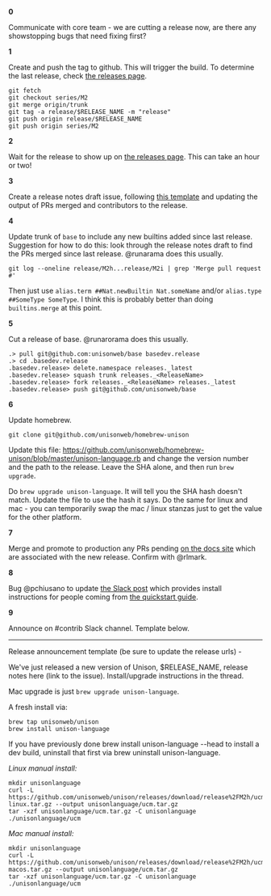 
__0__

Communicate with core team - we are cutting a release now, are there any showstopping bugs that need fixing first?

__1__

Create and push the tag to github. This will trigger the build. To determine the last release, check [the releases page](https://github.com/unisonweb/unison/releases).

```
git fetch
git checkout series/M2
git merge origin/trunk
git tag -a release/$RELEASE_NAME -m "release"
git push origin release/$RELEASE_NAME
git push origin series/M2
```

__2__

Wait for the release to show up on [the releases page](https://github.com/unisonweb/unison/releases). This can take an hour or two!

__3__

Create a release notes draft issue, following [this template](https://github.com/unisonweb/unison/issues/2342) and updating the output of PRs merged and contributors to the release.

__4__

Update trunk of `base` to include any new builtins added since last release. Suggestion for how to do this: look through the release notes draft to find the PRs merged since last release. @runarama does this usually.

```
git log --oneline release/M2h...release/M2i | grep 'Merge pull request #'
```

Then just use `alias.term ##Nat.newBuiltin Nat.someName` and/or `alias.type ##SomeType SomeType`. I think this is probably better than doing `builtins.merge` at this point.

__5__

Cut a release of base. @runarorama does this usually.

```
.> pull git@github.com:unisonweb/base basedev.release
.> cd .basedev.release
.basedev.release> delete.namespace releases._latest
.basedev.release> squash trunk releases._<ReleaseName>
.basedev.release> fork releases._<ReleaseName> releases._latest
.basedev.release> push git@github.com/unisonweb/base
```

__6__

Update homebrew. 

```
git clone git@github.com/unisonweb/homebrew-unison
```

Update this file: https://github.com/unisonweb/homebrew-unison/blob/master/unison-language.rb and change the version number and the path to the release. Leave the SHA alone, and then run `brew upgrade`. 

Do `brew upgrade unison-language`. It will tell you the SHA hash doesn't match. Update the file to use the hash it says.
Do the same for linux and mac - you can temporarily swap the mac / linux stanzas just to get the value for the other platform.

__7__

Merge and promote to production any PRs pending [on the docs site](https://github.com/unisonweb/unisonweb-org/pulls) which are associated with the new release. Confirm with @rlmark.

__8__ 

Bug @pchiusano to update [the Slack post](https://unisonlanguage.slack.com/files/TLL09QC85/FMT7TDDDY?origin_team=TLL09QC85) which provides install instructions for people coming from [the quickstart guide](https://www.unisonweb.org/docs/quickstart/).

__9__

Announce on #contrib Slack channel. Template below.

---

Release announcement template (be sure to update the release urls) -

We've just released a new version of Unison, $RELEASE_NAME, release notes here (link to the issue). Install/upgrade instructions in the thread.

Mac upgrade is just `brew upgrade unison-language`. 

A fresh install via:

```
brew tap unisonweb/unison
brew install unison-language
```

If you have previously done brew install unison-language --head to install a dev build, uninstall that first via brew uninstall unison-language.

_Linux manual install:_

```
mkdir unisonlanguage
curl -L https://github.com/unisonweb/unison/releases/download/release%2FM2h/ucm-linux.tar.gz --output unisonlanguage/ucm.tar.gz
tar -xzf unisonlanguage/ucm.tar.gz -C unisonlanguage
./unisonlanguage/ucm
```

_Mac manual install:_

```
mkdir unisonlanguage
curl -L https://github.com/unisonweb/unison/releases/download/release%2FM2h/ucm-macos.tar.gz --output unisonlanguage/ucm.tar.gz
tar -xzf unisonlanguage/ucm.tar.gz -C unisonlanguage
./unisonlanguage/ucm
```
